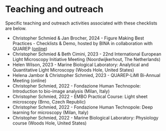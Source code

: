 # Teaching and outreach

Specific teaching and outreach activities associated with these checklists are below.

- Christopher Schmied & Jan Brocher, 2024 - Figure Making Best Practices - Checklists & Demo, hosted by BINA in collaboration with QUAREP (<a href="https://www.youtube.com/watch?v=CgfnlcxbjuI" target="_blank">online</a>) 
- Christopher Schmied & Beth Cimini, 2023 - 22nd International European Light Microscopy Initiative Meeting (Noordwijkerhout, The Netherlands)
- Helen Wilson, 2023 - Marine Biological Laboratory: Analytical and Quantitative Light Microscopy (Woods Hole, United States)  
- Helena Jambor & Christopher Schmied, 2023 -  QUAREP-LiMI Bi-Annual Meeting (online)
- Christopher Schmied, 2022 - Fondazione Human Technopole: Introduction to bio-image analysis (Milan, Italy) 
- Christopher Schmied, 2022 - EMBO Practical Course: Light sheet microscopy (Brno, Czech Republic)  
- Christopher Schmied, 2022 - Fondazione Human Technopole: Deep learning for microscopy (Milan, Italy)    
- Christopher Schmied, 2022 - Marine Biological Laboratory: Physiology course (Woods Hole, United States)    

<!--Notes which will not be shown on the actual page-->